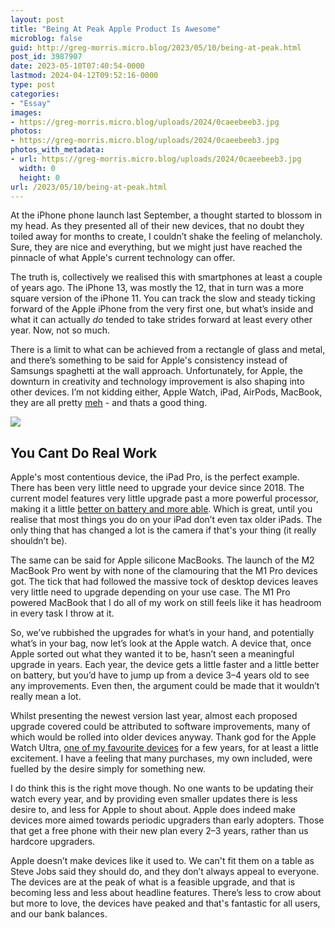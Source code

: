 ```yaml
---
layout: post
title: "Being At Peak Apple Product Is Awesome"
microblog: false
guid: http://greg-morris.micro.blog/2023/05/10/being-at-peak.html
post_id: 3987907
date: 2023-05-10T07:40:54-0000
lastmod: 2024-04-12T09:52:16-0000
type: post
categories:
- "Essay"
images:
- https://greg-morris.micro.blog/uploads/2024/0caeebeeb3.jpg
photos:
- https://greg-morris.micro.blog/uploads/2024/0caeebeeb3.jpg
photos_with_metadata:
- url: https://greg-morris.micro.blog/uploads/2024/0caeebeeb3.jpg
  width: 0
  height: 0
url: /2023/05/10/being-at-peak.html
---
```

At the iPhone phone launch last September, a thought started to blossom in my head. As they presented all of their new devices, that no doubt they toiled away for months to create, I couldn’t shake the feeling of melancholy. Sure, they are nice and everything, but we might just have reached the pinnacle of what Apple's current technology can offer.

The truth is, collectively we realised this with smartphones at least a couple of years ago. The iPhone 13, was mostly the 12, that in turn was a more square version of the iPhone 11. You can track the slow and steady ticking forward of the Apple iPhone from the very first one, but what’s inside and what it can actually *do* tended to take strides forward at least every other year. Now, not so much.

There is a limit to what can be achieved from a rectangle of glass and metal, and there’s something to be said for Apple's consistency instead of Samsungs spaghetti at the wall approach. Unfortunately, for Apple, the downturn in creativity and technology improvement is also shaping into other devices. I’m not kidding either, Apple Watch, iPad, AirPods, MacBook, they are all pretty [meh](https://en.wikipedia.org/wiki/Meh) - and thats a good thing.

![](https://greg-morris.micro.blog/uploads/2024/0caeebeeb3.jpg)

## You Cant Do Real Work
Apple's most contentious device, the iPad Pro, is the perfect example. There has been very little need to upgrade your device since 2018. The current model features very little upgrade past a more powerful processor, making it a little [better on battery and more able](https://everymac.com/systems/apple/ipad/ipad-pro-faq/ipad-pro-11-inch-3rd-gen-12-9-inch-5th-gen-2021-performance-comparison.html). Which is great, until you realise that most things you do on your iPad don’t even tax older iPads. The only thing that has changed a lot is the camera if that's your thing (it really shouldn’t be).

The same can be said for Apple silicone MacBooks. The launch of the M2 MacBook Pro went by with none of the clamouring that the M1 Pro devices got. The tick that had followed the massive tock of desktop devices leaves very little need to upgrade depending on your use case. The M1 Pro powered MacBook that I do all of my work on still feels like it has headroom in every task I throw at it.

So, we’ve rubbished the upgrades for what’s in your hand, and potentially what’s in your bag, now let’s look at the Apple watch. A device that, once Apple sorted out what they wanted it to be, hasn’t seen a meaningful upgrade in years. Each year, the device gets a little faster and a little better on battery, but you’d have to jump up from a device 3–4 years old to see any improvements. Even then, the argument could be made that it wouldn’t really mean a lot. 

Whilst presenting the newest version last year, almost each proposed upgrade covered could be attributed to software improvements, many of which would be rolled into older devices anyway. Thank god for the Apple Watch Ultra, [one of my favourite devices](/2022/11/18/apple-watch-ultra.html) for a few years, for at least a little excitement. I have a feeling that many purchases, my own included, were fuelled by the desire simply for something new.

I do think this is the right move though. No one wants to be updating their watch every year, and by providing even smaller updates there is less desire to, and less for Apple to shout about. Apple does indeed make devices more aimed towards periodic upgraders than early adopters. Those that get a free phone with their new plan every 2–3 years, rather than us hardcore upgraders. 

Apple doesn’t make devices like it used to. We can't fit them on a table as Steve Jobs said they should do, and they don’t always appeal to everyone. The devices are at the peak of what is a feasible upgrade, and that is becoming less and less about headline features. There’s less to crow about but more to love, the devices have peaked and that's fantastic for all users, and our bank balances.
